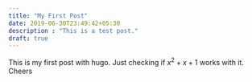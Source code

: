 ```yaml
---
title: "My First Post"
date: 2019-06-30T23:49:42+05:30
description : "This is a test post."
draft: true
---
```

This is my first post with hugo. Just checking if ${x^2 + x + 1}$ works with it. Cheers
